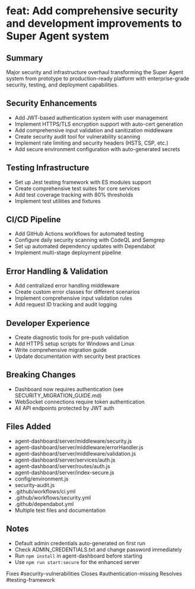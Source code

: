 # feat: Add comprehensive security and development improvements to Super Agent system

## Summary
Major security and infrastructure overhaul transforming the Super Agent system from prototype to production-ready platform with enterprise-grade security, testing, and deployment capabilities.

## Security Enhancements
- Add JWT-based authentication system with user management
- Implement HTTPS/TLS encryption support with auto-cert generation
- Add comprehensive input validation and sanitization middleware
- Create security audit tool for vulnerability scanning
- Implement rate limiting and security headers (HSTS, CSP, etc.)
- Add secure environment configuration with auto-generated secrets

## Testing Infrastructure
- Set up Jest testing framework with ES modules support
- Create comprehensive test suites for core services
- Add test coverage tracking with 80% thresholds
- Implement test utilities and fixtures

## CI/CD Pipeline
- Add GitHub Actions workflows for automated testing
- Configure daily security scanning with CodeQL and Semgrep
- Set up automated dependency updates with Dependabot
- Implement multi-stage deployment pipeline

## Error Handling & Validation
- Add centralized error handling middleware
- Create custom error classes for different scenarios
- Implement comprehensive input validation rules
- Add request ID tracking and audit logging

## Developer Experience
- Create diagnostic tools for pre-push validation
- Add HTTPS setup scripts for Windows and Linux
- Write comprehensive migration guide
- Update documentation with security best practices

## Breaking Changes
- Dashboard now requires authentication (see SECURITY_MIGRATION_GUIDE.md)
- WebSocket connections require token authentication
- All API endpoints protected by JWT auth

## Files Added
- agent-dashboard/server/middleware/security.js
- agent-dashboard/server/middleware/errorHandler.js
- agent-dashboard/server/middleware/validation.js
- agent-dashboard/server/services/auth.js
- agent-dashboard/server/routes/auth.js
- agent-dashboard/server/index-secure.js
- config/environment.js
- security-audit.js
- .github/workflows/ci.yml
- .github/workflows/security.yml
- .github/dependabot.yml
- Multiple test files and documentation

## Notes
- Default admin credentials auto-generated on first run
- Check ADMIN_CREDENTIALS.txt and change password immediately
- Run `npm install` in agent-dashboard before starting
- Use `npm run start:secure` for the enhanced server

Fixes #security-vulnerabilities
Closes #authentication-missing
Resolves #testing-framework